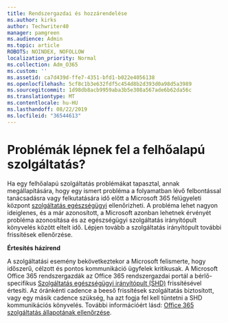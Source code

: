 ```yaml
---
title: Rendszergazdai és hozzárendelése
ms.author: kirks
author: Techwriter40
manager: pamgreen
ms.audience: Admin
ms.topic: article
ROBOTS: NOINDEX, NOFOLLOW
localization_priority: Normal
ms.collection: Adm_O365
ms.custom: ''
ms.assetid: ca7d439d-ffe7-4351-bfd1-b022e4056138
ms.openlocfilehash: 5cf8c1b3e632fdf5c454d8b2d393d0a98d5a3989
ms.sourcegitcommit: 1d98db8acb9959aba3b5e308a567ade6b62da56c
ms.translationtype: MT
ms.contentlocale: hu-HU
ms.lasthandoff: 08/22/2019
ms.locfileid: "36544613"
---
```

# <a name="experiencing-problems-with-a-cloud-service"></a>Problémák lépnek fel a felhőalapú szolgáltatás?

Ha egy felhőalapú szolgáltatás problémákat tapasztal, annak megállapítására, hogy egy ismert probléma a folyamatban lévő felbontással tanácsadásra vagy felkutatására idő előtt a Microsoft 365 felügyeleti központ [szolgáltatás egészségügyi](https://admin.microsoft.com/AdminPortal/Home#/servicehealth) ellenőrizheti. A probléma lehet nagyon ideiglenes, és a már azonosított, a Microsoft azonban lehetnek érvényét probléma azonosítása és az egészségügyi szolgáltatás irányítópult könyvelés között eltelt idő. Lépjen tovább a szolgáltatás irányítópult további frissítések ellenőrzése.

**Értesítés házirend**

A szolgáltatási esemény bekövetkeztekor a Microsoft felismerte, hogy időszerű, célzott és pontos kommunikáció ügyfelek kritikusak. A Microsoft Office 365 rendszergazdák az Office 365 rendszergazdai portál a bérlő-specifikus [Szolgáltatás egészségügyi irányítópult (SHD)](https://admin.microsoft.com/AdminPortal/Home#/servicehealth) frissítésével értesíti. Az óránkénti cadence a beeső frissítések szolgáltatás biztosított, vagy egy másik cadence szükség, ha azt fogja fel kell tüntetni a SHD kommunikációs könyvelés. További információért lásd: [Office 365 szolgáltatás állapotának ellenőrzése](https://docs.microsoft.com/office365/enterprise/view-service-health).

